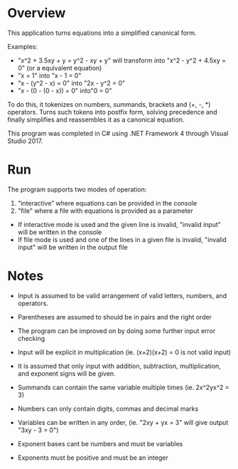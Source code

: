 Overview
============
This application turns equations into a simplified canonical form.

Examples:
* "x^2 + 3.5xy + y = y^2 - xy + y" will transform into "x^2 - y^2 + 4.5xy = 0" (or a equivalent equation)
* "x = 1" into "x - 1 = 0"
* "x - (y^2 - x) = 0" into "2x - y^2 = 0"
* "x - (0 - (0 - x)) = 0" into"0 = 0"


To do this, it tokenizes on numbers, summands, brackets and (+, -, *) operators.
Turns such tokens into postfix form, solving precedence and finally simplifies
and reassembles it as a canonical equation.


This program was completed in C# using .NET Framework 4 through Visual Studio 2017.

Run
================
The program supports two modes of operation: 
1. “interactive” where equations can be provided in the console
2. "file" where a file with equations is provided as a parameter


* If interactive mode is used and the given line is invalid, "invalid input" will be written in the console
* If file mode is used and one of the lines in a given file is invalid, "invalid input" will be written in the output file


Notes
================
* Input is assumed to be valid arrangement of valid letters, numbers, and operators. 
* Parentheses are assumed to should be in pairs and the right order
* The program can be improved on by doing some further input error checking

* Input will be explicit in multiplication (ie. (x+2)(x+2) = 0 is not valid input)
* It is assumed that only input with addition, subtraction, multiplication, and exponent signs will be given.
* Summands can contain the same variable multiple times (ie. 2x^2yx^2 = 3)
* Numbers can only contain digits, commas and decimal marks
* Variables can be written in any order, (ie. "2xy + yx = 3" will give output "3xy - 3 = 0")
* Exponent bases cant be numbers and must be variables
* Exponents must be positive and must be an integer
